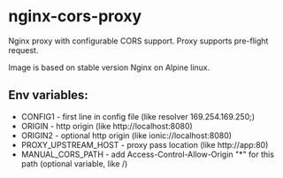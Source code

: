 # nginx-cors-proxy
Nginx proxy with configurable CORS support. 
Proxy supports pre-flight request.   


Image is based on stable version Nginx on Alpine linux. 


## Env variables:
* CONFIG1 - first line in config file (like resolver 169.254.169.250;)
* ORIGIN - http origin (like http://localhost:8080)
* ORIGIN2 - optional http origin (like ionic://localhost:8080)
* PROXY_UPSTREAM_HOST - proxy pass location (like http://app:80)
* MANUAL_CORS_PATH - add Access-Control-Allow-Origin "*" for this path (optional variable, like /)

